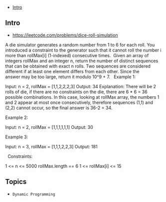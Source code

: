 - [Intro](#intro)

## Intro

- https://leetcode.com/problems/dice-roll-simulation

A die simulator generates a random number from 1 to 6 for each roll. You introduced a constraint to the generator such that it cannot roll the number i more than rollMax[i] (1-indexed) consecutive times. 
Given an array of integers rollMax and an integer n, return the number of distinct sequences that can be obtained with exact n rolls.
Two sequences are considered different if at least one element differs from each other. Since the answer may be too large, return it modulo 10^9 + 7.
 
Example 1:

Input: n = 2, rollMax = [1,1,2,2,2,3]
Output: 34
Explanation: There will be 2 rolls of die, if there are no constraints on the die, there are 6 * 6 = 36 possible combinations. In this case, looking at rollMax array, the numbers 1 and 2 appear at most once consecutively, therefore sequences (1,1) and (2,2) cannot occur, so the final answer is 36-2 = 34.

Example 2:

Input: n = 2, rollMax = [1,1,1,1,1,1]
Output: 30

Example 3:

Input: n = 3, rollMax = [1,1,1,2,2,3]
Output: 181

 
Constraints:

1 <= n <= 5000
rollMax.length == 6
1 <= rollMax[i] <= 15



## Topics

- `Dynamic Programming`


